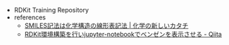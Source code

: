 - RDKit Training Repository
- references
    - [SMILES記法は化学構造の線形表記法 | 化学の新しいカタチ](https://future-chem.com/smiles-smarts/)
    - [RDKit環境構築を行いjupyter-notebookでベンゼンを表示させる - Qiita](https://qiita.com/yuto_ohno/items/4f5b58978235c35fbe7e)
